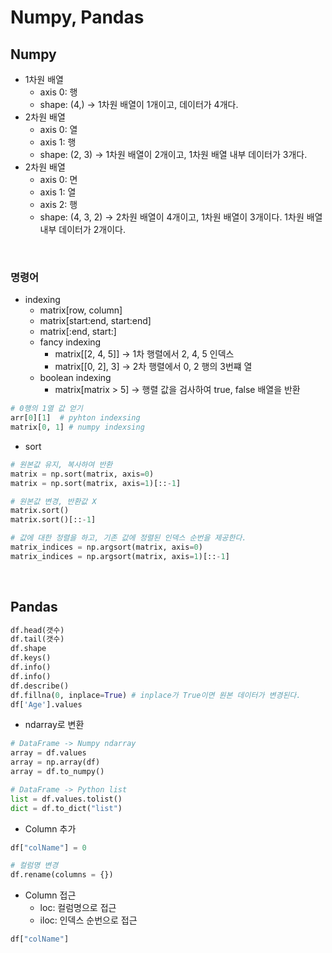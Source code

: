 # Numpy, Pandas

## Numpy

 - 1차원 배열
    - axis 0: 행
    - shape: (4,)  -> 1차원 배열이 1개이고, 데이터가 4개다.
 - 2차원 배열
    - axis 0: 열
    - axis 1: 행
    - shape: (2, 3)  -> 1차원 배열이 2개이고, 1차원 배열 내부 데이터가 3개다.
 - 2차원 배열
    - axis 0: 면
    - axis 1: 열
    - axis 2: 행
    - shape: (4, 3, 2)  -> 2차원 배열이 4개이고, 1차원 배열이 3개이다. 1차원 배열 내부 데이터가 2개이다.

<br/>

### 명령어

 - indexing
    - matrix[row, column]
    - matrix[start:end, start:end]
    - matrix[:end, start:]
    - fancy indexing
        - matrix[[2, 4, 5]] -> 1차 행렬에서 2, 4, 5 인덱스
        - matrix[[0, 2], 3] -> 2차 행렬에서 0, 2 행의 3번쨰 열
    - boolean indexing
        - matrix[matrix > 5] -> 행렬 값을 검사하여 true, false 배열을 반환
```python
# 0행의 1열 값 얻기
arr[0][1]  # pyhton indexsing
matrix[0, 1] # numpy indexsing
```

 - sort
```python
# 원본값 유지, 복사하여 반환
matrix = np.sort(matrix, axis=0)
matrix = np.sort(matrix, axis=1)[::-1]

# 원본값 변경, 반환값 X
matrix.sort()
matrix.sort()[::-1]

# 값에 대한 정렬을 하고, 기존 값에 정렬된 인덱스 순번을 제공한다.
matrix_indices = np.argsort(matrix, axis=0)
matrix_indices = np.argsort(matrix, axis=1)[::-1]

```

<br/>

## Pandas

```python
df.head(갯수)
df.tail(갯수)
df.shape
df.keys()
df.info()
df.info()
df.describe()
df.fillna(0, inplace=True) # inplace가 True이면 원본 데이터가 변경된다.
df['Age'].values
```

 - ndarray로 변환
```python
# DataFrame -> Numpy ndarray
array = df.values
array = np.array(df)
array = df.to_numpy()

# DataFrame -> Python list
list = df.values.tolist()
dict = df.to_dict("list")
```

 - Column 추가
```python
df["colName"] = 0

# 컬럼명 변경
df.rename(columns = {})
```

 - Column 접근
    - loc: 컬럼명으로 접근
    - iloc: 인덱스 순번으로 접근
```python
df["colName"]
```
